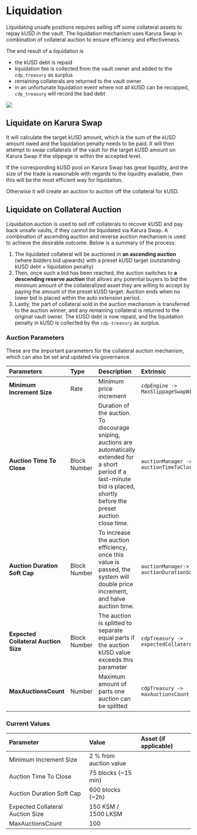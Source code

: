 # Liquidation

Liquidating unsafe positions requires selling off some collateral assets to repay kUSD in the vault. The liquidation mechanism uses Karura Swap in combination of collateral auction to ensure efficiency and effectiveness.

The end result of a liquidation is

* the kUSD debt is repaid
* liquidation fee is collected from the vault owner and added to the `cdp_treasury` as surplus
* remaining collaterals are returned to the vault owner
* in an unfortunate liquidation event where not all kUSD can be recopped, `cdp_treasury` will record the bad debt 

![](https://i.imgur.com/i6k6OTz.png)

## Liquidate on Karura Swap

It will calculate the target kUSD amount, which is the sum of the kUSD amount owed and the liquidation penalty needs to be paid. It will then attempt to swap collaterals of the vault for the target kUSD amount on Karura Swap if the slippage is within the accepted level.

If the corresponding kUSD pool on Karura Swap has great liquidity, and the size of the trade is reasonable with regards to the liquidity available, then this will be the most efficient way for liquidaiton.

Otherwise it will create an auction to auction off the collateral for kUSD.

## Liquidate on Collateral Auction

Liquidation auction is used to sell off collaterals to recover kUSD and pay back unsafe vaults, if they cannot be liquidated via Karura Swap. A combination of ascending auction and reverse auction mechanism is used to achieve the desirable outcome. Below is a summary of the process:

1. The liquidated collateral will be auctioned in **an ascending auction** \(where bidders bid upwards\) with a preset kUSD target \(outstanding kUSD debt + liquidation penalty\)
2. Then, once such a bid has been reached, the auction switches to **a descending reserve auction** that allows any potential buyers to bid the minimum amount of the collateralized asset they are willing to accept by paying the amount of the preset kUSD target. Auction ends when no lower bid is placed within the auto extension period.
3. Lastly, the part of collateral sold in the auction mechanism is transferred to the auction winner, and any remaining collateral is returned to the original vault owner. The kUSD debt is now repaid, and the liquidation penalty in kUSD is collected by the `cdp-treasury` as surplus.

### Auction Parameters

These are the important parameters for the collateral auction mechanism, which can also be set and updated via governance.

| Parameters | **Type** | **Description** | **Extrinsic** |
| :--- | :--- | :--- | :--- |
| **Minimum Increment Size** | Rate | Minimum price increment | `cdpEngine -> MaxSlippageSwapWithDex` |
| **Auction Time To Close** | Block Number | Duration of the auction. To discourage sniping, auctions are automatically extended for a short period if a last-minute bid is placed, shortly before the preset auction close time. | `auctionManager -> auctionTimeToClose` |
| **Auction Duration Soft Cap** | Block Number | To increase the auction efficiency, once this value is passed, the system will double price increment, and halve auction time. | `auctionManager-> auctionDurationSoftCap` |
| **Expected Collateral Auction Size** | Block Number | The auction is splitted to separate equal parts if the auction kUSD value exceeds this parameter | `cdpTreasury -> expectedCollateralAuctionSize` |
| **MaxAuctionsCount** | Number | Maximum amount of parts one auction can be splitted | `cdpTreasury -> maxAuctionsCount` |

### Current Values

| **Parameter** | **Value** | **Asset \(if applicable\)** |
| :--- | :--- | :--- |
| Minimum Increment Size | 2 % from auction value |  |
| Auction Time To Close | 75 blocks \(~15 min\) |  |
| Auction Duration Soft Cap | 600 blocks \(~2h\) |  |
| Expected Collateral Auction Size | 150 KSM / 1500 LKSM |  |
| MaxAuctionsCount | 100 |  |

